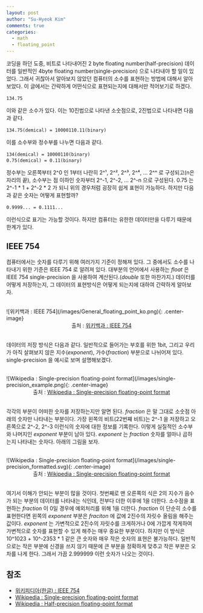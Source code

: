 ```yaml
---
layout: post
author: "Su-Hyeok Kim"
comments: true
categories:
  - math
  - floating_point
---
```


코딩을 하던 도중, 비트로 나타내어진 2 byte floating number(half-precision) 데이터를 일반적인 4byte floating number(single-precision) 으로 나타내야 할 일이 있었다. 그래서 귀찮아서 알아보지 않았던 컴퓨터의 소수를 표현하는 방법에 대해서 알아보았다. 이 글에서는 간략하게 어떤식으로 표현되는지에 대해서만 적어보기로 하겠다.

<!-- more -->

```
134.75
```

이와 같은 소수가 있다. 이는 10진법으로 나타낸 소숫점으로, 2진법으로 나타내면 다음과 같다.

```
134.75(demical) = 10000110.11(binary)
```

이를 소수부와 정수부를 나누면 다음과 같다.

```
134(demical) = 10000110(binary)
0.75(demical) = 0.11(binary)
```

정수부는 오른쪽부터 2^0 인 1부터 나란히 2^¹, 2^², 2^³, 2^⁴, ... 2^ⁿ 로 구성되고(n은 자리의 끝), 소수부는 점 이하인 숫자부터 2^-1, 2^-2, ... 2^-n 으로 구성된다. 0.75 는 2^-1 * 1 + 2^-2 * 2 가 되니 위의 경우처럼 굉장히 쉽게 표현이 가능하다. 하지만 다음과 같은 숫자는 어떻게 표현할까?

```
0.9999... = 0.1111...
```

이런식으로 표기는 가능할 것이다. 하지만 컴퓨터는 유한한 데이터만을 다루기 때문에 한계가 있다.

## IEEE 754

컴퓨터에서는 숫자를 다루기 위해 여러가지 기준이 정해져 있다. 그 중에서도 소수를 나타내기 위한 기준은 IEEE 754 로 알려져 있다. 대부분의 언어에서 사용하는 _float_ 은 IEEE 754 single-precision 을 사용하여 계산된다.(_double_ 또한 마찬가지.) 데이터를 어떻게 저장하는지, 그 데이터의 표현방식은 어떻게 되는지에 대하여 간략하게 알아보자.

<br/>
![위키백과 : IEEE 754](/images/General_floating_point_ko.png){: .center-image}
<center>출처 : <a href="https://ko.wikipedia.org/wiki/IEEE_754">위키백과 : IEEE 754
</a>
</center>
<br/>

데이터의 저장 방식은 다음과 같다. 일반적으로 들어가는 부호를 위한 1bit, 그리고 우리가 아직 살펴보지 않은 지수(_exponent_), 가수(_fraction_) 부분으로 나뉘어져 있다. single-precision 을 예시로 보며 설명해보겠다.

<br/>
![Wikipedia : Single-precision floating-point format](/images/single-precision_example.png){: .center-image}
<center>출처 : <a href="https://en.wikipedia.org/wiki/Single-precision_floating-point_format">Wikipedia : Single-precision floating-point format</a>
</center>
<br/>

각각의 부분이 어떠한 숫자를 저장하는지만 알면 된다. _fraction_ 은 말 그대로 소숫점 아래의 숫자만 나타내는 부분이다. 가장 왼쪽의 비트(22번쨰 비트)는 2^-1 을 저장하고 오른쪽으로 2^-2, 2^-3 이런식의 숫자에 대한 정보를 기록한다. 이렇게 실질적인 소수부와 나머지인 _exponent_ 부분이 남아 있다. _exponent_ 는 _fraction_ 숫자를 얼마나 곱하는지 나타내는 숫자다. 아래의 그림을 보자.

<br/>
![Wikipedia : Single-precision floating-point format](/images/single-precision_formatted.svg){: .center-image}
<center>출처 : <a href="https://en.wikipedia.org/wiki/Single-precision_floating-point_format">Wikipedia : Single-precision floating-point format</a>
</center>
<br/>

여기서 이해가 안되는 부분이 많을 것이다. 첫번째로 맨 오른쪽의 식은 2의 지수가 음수가 되는 부분의 데이터를 나타내는 식인데, 전부다 더한 이후에 1을 더한다. 소수점을 표현하는 _fraction_ 이 0일 경우에 예외처리를 위해 1을 더한다. _fraction_ 이 단순히 소수를 표현한다면 왼쪽의 _exponent_ 부분은 _fraciton_ 에 값에 2진수의 자릿수 올림을 해주는 값이다. _exponent_ 는 가변적으로 2진수의 자릿수를 크게하거나 0에 가깝게 작게하여 가변적으로 숫자를 표현할 수 있게 해주는 매우 중요한 부분이다. 하지만 이 방식은 10^1023 + 10^-2353 * 1 같은 큰 숫자와 매우 작은 숫자의 표현은 불가능하다. 일반적으로는 작은 부분에 신경을 쓰지 않기 때문에 큰 부분을 정확하게 맞추고 작은 부분은 오차를 나게 한다. 그래서 가끔 2.999999 이런 숫자가 나오는 것이다.

## 참조

 - [위키피디아(한글) : IEEE 754](https://ko.wikipedia.org/wiki/IEEE_754)
 - [Wikipedia : Single-precision floating-point format](https://en.wikipedia.org/wiki/Single-precision_floating-point_format)
 - [Wikipedia : Half-precision floating-point format](https://en.wikipedia.org/wiki/Half-precision_floating-point_format)
